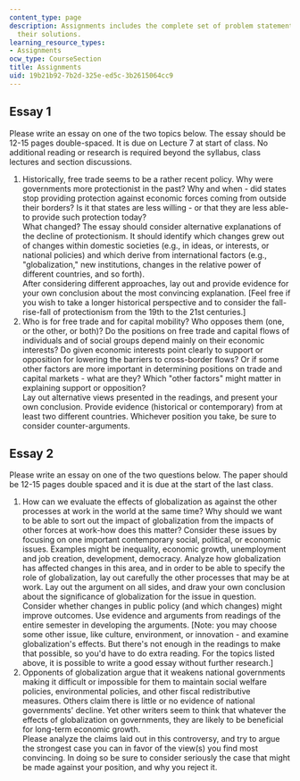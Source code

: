 ```yaml
---
content_type: page
description: Assignments includes the complete set of problem statements along with
  their solutions.
learning_resource_types:
- Assignments
ocw_type: CourseSection
title: Assignments
uid: 19b21b92-7b2d-325e-ed5c-3b2615064cc9
---
```


Essay 1
-------

Please write an essay on one of the two topics below. The essay should be 12-15 pages double-spaced. It is due on Lecture 7 at start of class. No additional reading or research is required beyond the syllabus, class lectures and section discussions.

1.  Historically, free trade seems to be a rather recent policy. Why were governments more protectionist in the past? Why and when - did states stop providing protection against economic forces coming from outside their borders? Is it that states are less willing - or that they are less able-to provide such protection today?  
    What changed? The essay should consider alternative explanations of the decline of protectionism. It should identify which changes grew out of changes within domestic societies (e.g., in ideas, or interests, or national policies) and which derive from international factors (e.g., "globalization," new institutions, changes in the relative power of different countries, and so forth).  
    After considering different approaches, lay out and provide evidence for your own conclusion about the most convincing explanation. \[Feel free if you wish to take a longer historical perspective and to consider the fall-rise-fall of protectionism from the 19th to the 21st centuries.\]
2.  Who is for free trade and for capital mobility? Who opposes them (one, or the other, or both)? Do the positions on free trade and capital flows of individuals and of social groups depend mainly on their economic interests? Do given economic interests point clearly to support or opposition for lowering the barriers to cross-border flows? Or if some other factors are more important in determining positions on trade and capital markets - what are they? Which "other factors" might matter in explaining support or opposition?  
    Lay out alternative views presented in the readings, and present your own conclusion. Provide evidence (historical or contemporary) from at least two different countries. Whichever position you take, be sure to consider counter-arguments.

Essay 2
-------

Please write an essay on one of the two questions below. The paper should be 12-15 pages double spaced and it is due at the start of the last class.

1.  How can we evaluate the effects of globalization as against the other processes at work in the world at the same time? Why should we want to be able to sort out the impact of globalization from the impacts of other forces at work-how does this matter? Consider these issues by focusing on one important contemporary social, political, or economic issues. Examples might be inequality, economic growth, unemployment and job creation, development, democracy. Analyze how globalization has affected changes in this area, and in order to be able to specify the role of globalization, lay out carefully the other processes that may be at work. Lay out the argument on all sides, and draw your own conclusion about the significance of globalization for the issue in question. Consider whether changes in public policy (and which changes) might improve outcomes. Use evidence and arguments from readings of the entire semester in developing the arguments. \[Note: you may choose some other issue, like culture, environment, or innovation - and examine globalization's effects. But there's not enough in the readings to make that possible, so you'd have to do extra reading. For the topics listed above, it is possible to write a good essay without further research.\]
2.  Opponents of globalization argue that it weakens national governments making it difficult or impossible for them to maintain social welfare policies, environmental policies, and other fiscal redistributive measures. Others claim there is little or no evidence of national governments' decline. Yet other writers seem to think that whatever the effects of globalization on governments, they are likely to be beneficial for long-term economic growth.  
    Please analyze the claims laid out in this controversy, and try to argue the strongest case you can in favor of the view(s) you find most convincing. In doing so be sure to consider seriously the case that might be made against your position, and why you reject it.